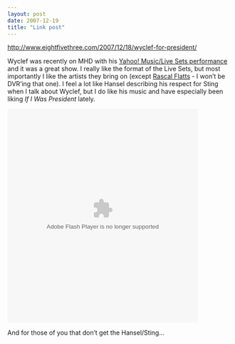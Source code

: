 ```yaml
---
layout: post
date: 2007-12-19
title: "Link post"
---
```

<http://www.eightfivethree.com/2007/12/18/wyclef-for-president/>


<p>Wyclef was recently on MHD with his <a href="http://music.yahoo.com/promo-31904706-222-20071204-" title="Yahoo! Music">Yahoo! Music/Live Sets performance</a> and it was a great show. I really like the format of the Live Sets, but most importantly I like the artists they bring on (except <a href="http://music.yahoo.com/promo-31904706-222-20071001-" title="Yahoo! Music">Rascal Flatts</a> - I won’t be DVR’ing that one). I feel a lot like Hansel describing his respect for Sting when I talk about Wyclef, but I do like his music and have especially been liking <em>If I Was President</em> lately.</p> <p><object width="428" height="480"><param name="movie" value="http://cosmos.bcst.yahoo.com/up/embed/embedflv/swf/fop_embed.swf?id=v51592502&amp;eID=1301797&amp;pm=0">
<param name="wmode" value="transparent">
<embed src="http://cosmos.bcst.yahoo.com/up/embed/embedflv/swf/fop_embed.swf?id=v51592502&amp;eID=1301797&amp;pm=0" type="application/x-shockwave-flash" wmode="transparent" width="428" height="480"></object></p> <p>And for those of you that don’t get the Hansel/Sting...</p>
